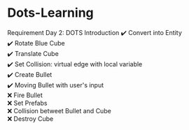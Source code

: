 # Dots-Learning

Requirement Day 2: DOTS Introduction
:heavy_check_mark: Convert into Entity  
:heavy_check_mark: Rotate Blue Cube  
:heavy_check_mark: Translate Cube  
:heavy_check_mark: Set Collision: virtual edge with local variable  
:heavy_check_mark: Create Bullet  
:heavy_check_mark: Moving Bullet with user's input  
:x: Fire Bullet  
:x: Set Prefabs  
:x: Collision betweet Bullet and Cube  
:x: Destroy Cube  
